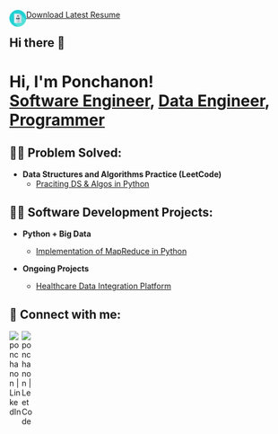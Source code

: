 
[<img align="left" alt="ponchanon | Resume" width="30px" src="https://github.com/ponchanon/ponchanon/blob/main/ponchanon.svg" />][resume] [Download Latest Resume](https://1drv.ms/w/s!AgdaKbjMvZH5k6wW6r8Pit2EIebUVQ?e=R5a00Y)

[resume]: https://1drv.ms/w/s!AgdaKbjMvZH5k6wW6r8Pit2EIebUVQ?e=R5a00Y

## Hi there 👋
<h1>Hi, I'm Ponchanon! 
  <br/><a href="https://github.com/ponchanon">Software Engineer</a>, 
  <a href="https://www.linkedin.com/in/ponchanon">Data Engineer</a>, 
  <a href="https://leetcode.com/u/ponchanon">Programmer</a></h1>


<h2>👨‍💻 Problem Solved:</h2>

- <b>Data Structures and Algorithms Practice (LeetCode)</b>
  - [Praciting DS & Algos in Python](https://github.com/ponchanon/pycoder)


<h2>👨‍💻 Software Development Projects:</h2>

- <b>Python + Big Data</b>
  - [Implementation of MapReduce in Python](https://medium.com/@ponchanon.rone/step-by-step-implementation-of-mapreduce-in-python-756c25d6f2fc)
    
- <b>Ongoing Projects</b>
  - [Healthcare Data Integration Platform](https://github.com/ponchanon/Healthcare-Data-Integration-Platform)




<h2> 🤳 Connect with me:</h2>

[<img align="left" alt="ponchanon | LinkedIn" width="22px" src="https://cdn.jsdelivr.net/npm/simple-icons@v3/icons/linkedin.svg" />][linkedin]
[<img align="left" alt="ponchanon | LeetCode" width="22px" src="https://cdn.jsdelivr.net/npm/simple-icons@v3/icons/leetcode.svg" />][leetcode]

[linkedin]: https://linkedin.com/in/ponchanon
[leetcode]: https://leetcode.com/u/ponchanon

<!--
**ponchanon/ponchanon** is a ✨ _special_ ✨ repository because its `README.md` (this file) appears on your GitHub profile.

Here are some ideas to get you started:

- 🔭 I’m currently working on ...
- 🌱 I’m currently learning ...
- 👯 I’m looking to collaborate on ...
- 🤔 I’m looking for help with ...
- 💬 Ask me about ...
- 📫 How to reach me: ...
- 😄 Pronouns: ...
- ⚡ Fun fact: ...
-->
